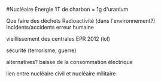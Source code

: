 #Nucléaire
Énergie 1T de charbon = 1g d'uranium

Que faire des déchets
Radioactivité (dans l'environnement?)
Incidents/accidents
erreur humaine

vieillissement des centrales
EPR 2012 (lol)

sécurité (terrorisme, guerre)

alternatives?
baisse de la consommation électrique

lien entre nucléaire civil et nucléaire militaire
